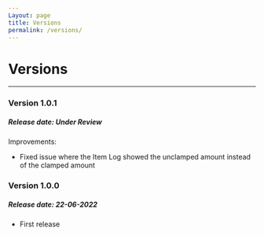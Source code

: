 ```yaml
---
Layout: page
title: Versions
permalink: /versions/
---
```


# Versions

***

### Version 1.0.1

##### Release date: Under Review

Improvements:

* Fixed issue where the Item Log showed the unclamped amount instead of the clamped amount

### Version 1.0.0

##### Release date: 22-06-2022

* First release
